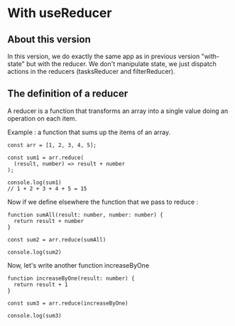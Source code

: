# With useReducer

## About this version

In this version, we do exactly the same app as in previous version "with-state"
but with the reducer. We don't manipulate state, we just dispatch actions in the reducers (tasksReducer and filterReducer).

## The definition of a reducer

A reducer is a function that transforms an array into a single value doing an operation on each item.

Example : a function that sums up the items of an array.

```
const arr = [1, 2, 3, 4, 5];

const sum1 = arr.reduce(
  (result, number) => result + number
);

console.log(sum1)
// 1 + 2 + 3 + 4 + 5 = 15
```

Now if we define elsewhere the function that we pass to reduce :

```
function sumAll(result: number, number: number) {
  return result + number
}

const sum2 = arr.reduce(sumAll)

console.log(sum2)
```

Now, let's write another function ìncreaseByOne

```
function increaseByOne(result: number) {
  return result + 1
}

const sum3 = arr.reduce(increaseByOne)

console.log(sum3)
```

